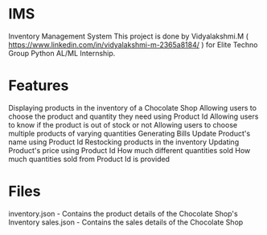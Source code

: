 # IMS
Inventory Management System
This project is done by Vidyalakshmi.M ( https://www.linkedin.com/in/vidyalakshmi-m-2365a8184/ ) for Elite Techno Group Python AL/ML Internship. 

# Features
Displaying products in the inventory of a Chocolate Shop
Allowing users to choose the product and quantity they need using Product Id
Allowing users to know if the product is out of stock or not
Allowing users to choose multiple products of varying quantities
Generating Bills
Update Product's name using Product Id
Restocking products in the inventory
Updating Product's price using Product Id
How much different quantities sold
How much quantities sold from Product Id is provided

# Files 
inventory.json - Contains the product details of the Chocolate Shop's Inventory
sales.json     - Contains the sales details of the Chocolate Shop 
